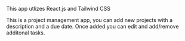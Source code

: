 This app utlizes React.js and Tailwind CSS

This is a project management app, you can add new projects with a description and a due date. Once added you can edit and add/remove additonal tasks. 
